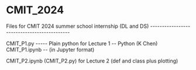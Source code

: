 # CMIT_2024
Files for CMIT 2024 summer school internship (DL and DS) --------------------------------------------

CMIT_P1.py ----- Plain python for Lecture 1 -- Python (K Chen)
CMIT_P1.ipynb -- (in Jupyter format)

CMIT_P2.ipynb (CMIT_P2.py) for Lecture 2 (def and class plus plotting)

